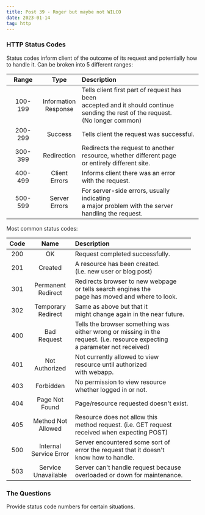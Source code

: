 ```yaml
---
title: Post 39 - Roger but maybe not WILCO
date: 2023-01-14
tag: http
---
```

### HTTP Status Codes
Status codes inform client of the outcome of its request and potentially how to handle it. Can be broken into 5 different ranges:

| Range | Type | Description |
| :---: | :---: | :----- |
| 100-199 | Information<br>Response | Tells client first part of request has been<br>accepted and it should continue<br>sending the rest of the request.<br>(No longer common) |
| 200-299 | Success | Tells client the request was successful. |
| 300-399 | Redirection | Redirects the request to another<br>resource, whether different page<br>or entirely different site. |
| 400-499 | Client<br>Errors | Informs client there was an error<br>with the request. |
| 500-599 | Server<br>Errors | For server-side errors, usually indicating<br>a major problem with the server<br>handling the request. |

Most common status codes:

| Code | Name | Description |
| :---: | :---: | :--- |
| 200 | OK | Request completed successfully. |
| 201 | Created | A resource has been created.<br>(i.e. new user or blog post) |
| 301 | Permanent<br>Redirect | Redirects browser to new webpage<br>or tells search engines the<br>page has moved and where to look. |
|302 | Temporary<br>Redirect | Same as above but that it<br>might change again in the near future. |
| 400 | Bad<br>Request | Tells the browser something was<br>either wrong or missing in the<br>request. (i.e. resource expecting<br>a parameter not received) |
| 401 | Not<br>Authorized | Not currently allowed to view<br>resource until authorized<br> with webapp. |
| 403 | Forbidden | No permission to view resource<br>whether logged in or not. |
| 404 | Page Not<br>Found | Page/resource requested doesn't exist. |
| 405 | Method Not<br>Allowed | Resource does not allow this<br>method request. (i.e. GET request<br>received when expecting POST) |
| 500 | Internal<br>Service Error | Server encountered some sort of<br>error the request that it doesn't<br>know how to handle. |
| 503 | Service<br>Unavailable | Server can't handle request because<br>overloaded or down for maintenance. |

### The Questions
Provide status code numbers for certain situations.